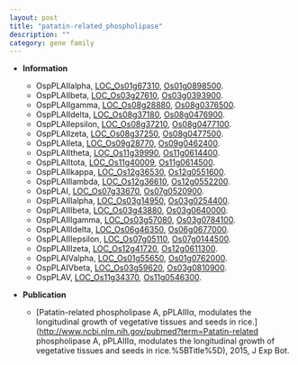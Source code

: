 ```yaml
---
layout: post
title: "patatin-related_phospholipase"
description: ""
category: gene family
---
```


* **Information**  
    + OspPLAIIalpha, [LOC_Os01g67310](http://rice.plantbiology.msu.edu/cgi-bin/ORF_infopage.cgi?orf=LOC_Os01g67310), [Os01g0898500](http://rapdb.dna.affrc.go.jp/viewer/gbrowse_details/irgsp1?name=Os01g0898500).
    + OspPLAIIbeta, [LOC_Os03g27610](http://rice.plantbiology.msu.edu/cgi-bin/ORF_infopage.cgi?orf=LOC_Os03g27610), [Os03g0393900](http://rapdb.dna.affrc.go.jp/viewer/gbrowse_details/irgsp1?name=Os03g0393900).
    + OspPLAIIgamma, [LOC_Os08g28880](http://rice.plantbiology.msu.edu/cgi-bin/ORF_infopage.cgi?orf=LOC_Os08g28880), [Os08g0376500](http://rapdb.dna.affrc.go.jp/viewer/gbrowse_details/irgsp1?name=Os08g0376500).
    + OspPLAIIdelta, [LOC_Os08g37180](http://rice.plantbiology.msu.edu/cgi-bin/ORF_infopage.cgi?orf=LOC_Os08g37180), [Os08g0476900](http://rapdb.dna.affrc.go.jp/viewer/gbrowse_details/irgsp1?name=Os08g0476900).
    + OspPLAIIepsilon, [LOC_Os08g37210](http://rice.plantbiology.msu.edu/cgi-bin/ORF_infopage.cgi?orf=LOC_Os08g37210), [Os08g0477100](http://rapdb.dna.affrc.go.jp/viewer/gbrowse_details/irgsp1?name=Os08g0477100).
    + OspPLAIIzeta, [LOC_Os08g37250](http://rice.plantbiology.msu.edu/cgi-bin/ORF_infopage.cgi?orf=LOC_Os08g37250), [Os08g0477500](http://rapdb.dna.affrc.go.jp/viewer/gbrowse_details/irgsp1?name=Os08g0477500).
    + OspPLAIIeta, [LOC_Os09g28770](http://rice.plantbiology.msu.edu/cgi-bin/ORF_infopage.cgi?orf=LOC_Os09g28770), [Os09g0462400](http://rapdb.dna.affrc.go.jp/viewer/gbrowse_details/irgsp1?name=Os09g0462400).
    + OspPLAIItheta, [LOC_Os11g39990](http://rice.plantbiology.msu.edu/cgi-bin/ORF_infopage.cgi?orf=LOC_Os11g39990), [Os11g0614400](http://rapdb.dna.affrc.go.jp/viewer/gbrowse_details/irgsp1?name=Os11g0614400).
    + OspPLAIItota, [LOC_Os11g40009](http://rice.plantbiology.msu.edu/cgi-bin/ORF_infopage.cgi?orf=LOC_Os11g40009), [Os11g0614500](http://rapdb.dna.affrc.go.jp/viewer/gbrowse_details/irgsp1?name=Os11g0614500).
    + OspPLAIIkappa, [LOC_Os12g36530](http://rice.plantbiology.msu.edu/cgi-bin/ORF_infopage.cgi?orf=LOC_Os12g36530), [Os12g0551600](http://rapdb.dna.affrc.go.jp/viewer/gbrowse_details/irgsp1?name=Os12g0551600).
    + OspPLAIIlambda, [LOC_Os12g36610](http://rice.plantbiology.msu.edu/cgi-bin/ORF_infopage.cgi?orf=LOC_Os12g36610), [Os12g0552200](http://rapdb.dna.affrc.go.jp/viewer/gbrowse_details/irgsp1?name=Os12g0552200).
    + OspPLAI, [LOC_Os07g33670](http://rice.plantbiology.msu.edu/cgi-bin/ORF_infopage.cgi?orf=LOC_Os07g33670), [Os07g0520900](http://rapdb.dna.affrc.go.jp/viewer/gbrowse_details/irgsp1?name=Os07g0520900).
    + OspPLAIIIalpha, [LOC_Os03g14950](http://rice.plantbiology.msu.edu/cgi-bin/ORF_infopage.cgi?orf=LOC_Os03g14950), [Os03g0254400](http://rapdb.dna.affrc.go.jp/viewer/gbrowse_details/irgsp1?name=Os03g0254400).
    + OspPLAIIIbeta, [LOC_Os03g43880](http://rice.plantbiology.msu.edu/cgi-bin/ORF_infopage.cgi?orf=LOC_Os03g43880), [Os03g0640000](http://rapdb.dna.affrc.go.jp/viewer/gbrowse_details/irgsp1?name=Os03g0640000).
    + OspPLAIIIgamma, [LOC_Os03g57080](http://rice.plantbiology.msu.edu/cgi-bin/ORF_infopage.cgi?orf=LOC_Os03g57080), [Os03g0784100](http://rapdb.dna.affrc.go.jp/viewer/gbrowse_details/irgsp1?name=Os03g0784100).
    + OspPLAIIIdelta, [LOC_Os06g46350](http://rice.plantbiology.msu.edu/cgi-bin/ORF_infopage.cgi?orf=LOC_Os06g46350), [Os06g0677000](http://rapdb.dna.affrc.go.jp/viewer/gbrowse_details/irgsp1?name=Os06g0677000).
    + OspPLAIIIepsilon, [LOC_Os07g05110](http://rice.plantbiology.msu.edu/cgi-bin/ORF_infopage.cgi?orf=LOC_Os07g05110), [Os07g0144500](http://rapdb.dna.affrc.go.jp/viewer/gbrowse_details/irgsp1?name=Os07g0144500).
    + OspPLAIIIzeta, [LOC_Os12g41720](http://rice.plantbiology.msu.edu/cgi-bin/ORF_infopage.cgi?orf=LOC_Os12g41720), [Os12g0611300](http://rapdb.dna.affrc.go.jp/viewer/gbrowse_details/irgsp1?name=Os12g0611300).
    + OspPLAIValpha, [LOC_Os01g55650](http://rice.plantbiology.msu.edu/cgi-bin/ORF_infopage.cgi?orf=LOC_Os01g55650), [Os01g0762000](http://rapdb.dna.affrc.go.jp/viewer/gbrowse_details/irgsp1?name=Os01g0762000).
    + OspPLAIVbeta, [LOC_Os03g59620](http://rice.plantbiology.msu.edu/cgi-bin/ORF_infopage.cgi?orf=LOC_Os03g59620), [Os03g0810900](http://rapdb.dna.affrc.go.jp/viewer/gbrowse_details/irgsp1?name=Os03g0810900).
    + OspPLAV, [LOC_Os11g34370](http://rice.plantbiology.msu.edu/cgi-bin/ORF_infopage.cgi?orf=LOC_Os11g34370), [Os11g0546300](http://rapdb.dna.affrc.go.jp/viewer/gbrowse_details/irgsp1?name=Os11g0546300).

* **Publication**  
    + [Patatin-related phospholipase A, pPLAIIIα, modulates the longitudinal growth of vegetative tissues and seeds in rice.](http://www.ncbi.nlm.nih.gov/pubmed?term=Patatin-related phospholipase A, pPLAIIIα, modulates the longitudinal growth of vegetative tissues and seeds in rice.%5BTitle%5D), 2015, J Exp Bot.


